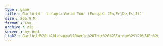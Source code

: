 ```yaml
---
type : game
title : Garfield - Lasagna World Tour (Europe) (En,Fr,De,Es,It)
size : 266.9 M
format : iso
archive : zip
server : myrient
link2 : Garfield%20-%20Lasagna%20World%20Tour%20%28Europe%29%20%28En%2CFr%2CDe%2CEs%2CIt%29
---
```

